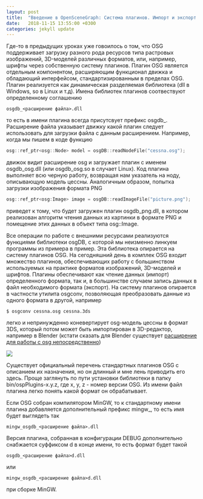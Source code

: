 ```yaml
---
layout: post
title:  "Введение в OpenSceneGraph: Система плагинов. Импорт и экспорт данных"
date:   2018-11-15 13:55:00 +0300
categories: jekyll update
---
```


Где-то в предыдущих уроках уже говоилось о том, что OSG поддерживает загрузку разного рода ресурсов типа растровых изображений, 3D-моделей различных форматов, или, например, шрифты через собственную систему плагинов. Плагин OSG является отдельным компонентом, расширяющим функционал движка и обладающий интерфейсом, стандартизированным в пределах OSG. Плагин реализуется как динамическая разделяемая библиотека (dll в Windows, so в Linux и т.д). Имена библиотек плагинов соотвествуют определенному соглашению

```
osgdb_<расширение файла>.dll
```

то есть в имени плагина всегда присутсвует префикс osgdb_. Расширение файла указывает движку какой плагин следует использовать для загрузки файла с данным расширением. Например, когда мы пишем в коде функцию

```cpp
osg::ref_ptr<osg::Node> model = osgDB::readNodeFile("cessna.osg");
```

движок видит расширение osg и загружает плагин с именем osgdb_osg.dll (или osgdb_osg.so в случает Linux). Код плагина выполняет всю черную работу, возвращая нам указатель на ноду, описывающую модель цессны. Аналогичным образом, попытка загрузки изображения формата PNG

```cpp
osg::ref_ptr<osg:Image> image = osgDB::readImageFile("picture.png");
```

приведет к тому, что будет загружен плагин osgdb_png.dll, в котором реализован алгоритм чтения данных из картинки в формате PNG и помещение этих данных в объект типа osg::Image.

Все операции по работе с внешними ресурсами реализуются функциями библиотеки osgDB, с которой мы неизменно линкуем программы из примера в пример. Эта библиотека опирается на систему плагинов OSG. На сегодняшний день в комплек OSG входит множество плагинов, обеспечивающих работу с большинством используемых на практике форматов изображений, 3D-моделей и шрифтов. Плагины обеспечивают как чтение данных (импорт) определенного формата, так и, в большинстве случаем запись данных в файл необходимого формата (экспорт). На систему плагинов опирается в частности утилита osgconv, позволяющая преобразовать данные из одного формата в другой, например

```
$ osgconv cessna.osg cessna.3ds
```

легко и непринужденно коневертирует osg-модель цессны в формат 3DS, который потом может быть импортирован в 3D-редактор, например в Blender (кстати сказать для Blender существует [расширение для работы с osg непосредственно](https://github.com/cedricpinson/osgexport))

![](https://habrastorage.org/webt/vy/dm/qm/vydmqm2a3evtdqxu2vtf_kknmrw.png)

Существует официальный перечень стандартных плагинов OSG с описанием их назначения, но он длинный и мне лень приводить его здесь. Проще заглянуть по пути установки библиотеки в папку bin/ospPlugins-x.y.z, где x, y, z - номер версии OSG. Из имени файл плагина легко понять какой формат он обрабатывает.

Если OSG собран компилятором MinGW, то к стандартному имени плагина добавляется дополнительный префикс mingw_, то есть имя будет выглядеть так

```
mingw_osgdb_<расширение файла>.dll
```

Версия плагина, собранная в конфигурации DEBUG дополнительно снабжается суффиксом d в конце имени, то есть формат будет такой

```
osgdb_<расширение файла>d.dll
```

или

```
mingw_osgdb_<расширение файла>d.dll
```

при сборке MinGW.

